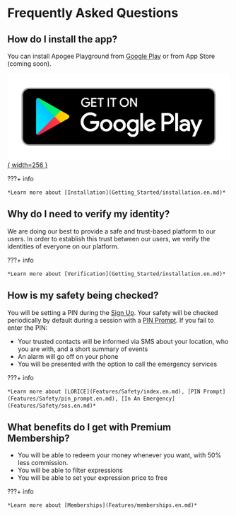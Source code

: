 # Frequently Asked Questions

## How do I install the app?

You can install Apogee Playground from [Google Play](https://play.google.com/store/apps/details?id=app.playapogee.playground) or from App Store (coming soon).

[![Get it on Google Play](./images/google-play-badge.png){ width=256 }](https://play.google.com/store/apps/details?id=app.playapogee.playground&pcampaignid=pcampaignidMKT-Other-global-all-co-prtnr-py-PartBadge-Mar2515-1)

???+ info

    *Learn more about [Installation](Getting_Started/installation.en.md)*

## Why do I need to verify my identity?

We are doing our best to provide a safe and trust-based platform to our users. In order to establish this trust between our users, we verify the identities of everyone on our platform.

???+ info

    *Learn more about [Verification](Getting_Started/installation.en.md)*

## How is my safety being checked?

You will be setting a PIN during the [Sign Up](Getting_Started/signup.en.md). Your safety will be checked periodically by default during a session with a [PIN Prompt](Features/Safety/pin_prompt.en.md). If you fail to enter the PIN:

- Your trusted contacts will be informed via SMS about your location, who you are with, and a short summary of events
- An alarm will go off on your phone
- You will be presented with the option to call the emergency services

???+ info

    *Learn more about [LORICE](Features/Safety/index.en.md), [PIN Prompt](Features/Safety/pin_prompt.en.md), [In An Emergency](Features/Safety/sos.en.md)*

## What benefits do I get with Premium Membership?

- You will be able to redeem your money whenever you want, with 50% less commission.
- You will be able to filter expressions
- You will be able to set your expression price to free

???+ info

    *Learn more about [Memberships](Features/memberships.en.md)*
